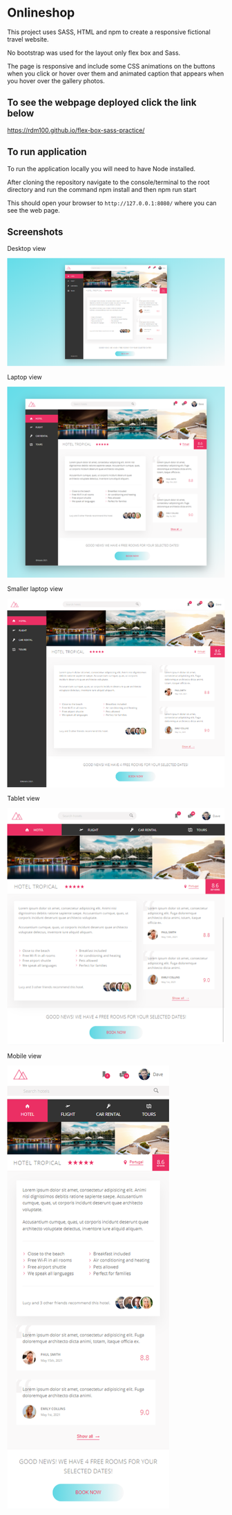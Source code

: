 # Onlineshop

This project uses SASS, HTML and npm to create a responsive fictional travel website.

No bootstrap was used for the layout only flex box and Sass.

The page is responsive and include some CSS animations on the buttons when you click or hover over them and animated caption that appears when you hover over the gallery photos.

## To see the webpage deployed click the link below

https://rdm100.github.io/flex-box-sass-practice/

## To run application
To run the application locally you will need to have Node installed.

After cloning the repository navigate to the console/terminal to the root directory and run the command npm install and then npm run start

This should open your browser to `http://127.0.0.1:8080/` where you can see the web page.

## Screenshots

Desktop view

<img src="img/desktop.png">

Laptop view

<img src="img/laptop.png">

Smaller laptop view

<img src="img/smallerlaptop.png">

Tablet view

<img src="img/tablet.png">

Mobile view

<img src="img/mobile.png">

